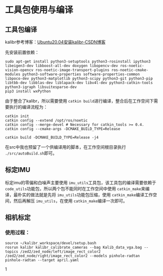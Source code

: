 # 工具包使用与编译

## 工具包编译

kalibr参考博客：[Ubuntu20.04安装kalibr-CSDN博客](https://blog.csdn.net/xiaojinger_123/article/details/121292803)

先安装前置依赖：

```shell
sudo apt-get install python3-setuptools python3-rosinstall ipython3 libeigen3-dev libboost-all-dev doxygen libopencv-dev ros-noetic-vision-opencv ros-noetic-image-transport-plugins ros-noetic-cmake-modules python3-software-properties software-properties-common libpoco-dev python3-matplotlib python3-scipy python3-git python3-pip libtbb-dev libblas-dev liblapack-dev libv4l-dev python3-catkin-tools python3-igraph libsuitesparse-dev 
pip3 install wxPython
```

由于整合了kalibr，所以需要使用 `catkin build`进行编译，整合后在工作空间下需要执行的编译流程为：

```shell
catkin init
catkin config --extend /opt/ros/noetic
catkin config --merge-devel # Necessary for catkin_tools >= 0.4.
catkin config --cmake-args -DCMAKE_BUILD_TYPE=Release

catkin build -DCMAKE_BUILD_TYPE=Release -j4
```

在src中我也预留了一个供编译用的脚本，在工作空间根目录执行 `./src/autoBuild.sh`即可。

## 标定IMU

标定imu的零偏和白噪声主要使用 `imu_utils`工具包，该工具包的编译需要依赖于 `code_utils`功能包，所以两个包不能同时在工作空间中使用 `catkin_make`来编译，最朴实的做法就是先将 `imu_utils`功能包压缩，使用 `catkin_make`编译工作空间，然后再解压 `imu_utils`，在使用 `catkin_make`编译一次即可。

## 相机标定

### 使用过程：

```
source ~/kalibr_workspace/devel/setup.bash
rosrun kalibr kalibr_calibrate_cameras --bag Kalib_data_vga.bag --topics /zed2/zed_node/left/image_rect_color2 /zed2/zed_node/right/image_rect_color2 --models pinhole-radtan pinhole-radtan --target april.yaml
```

1
